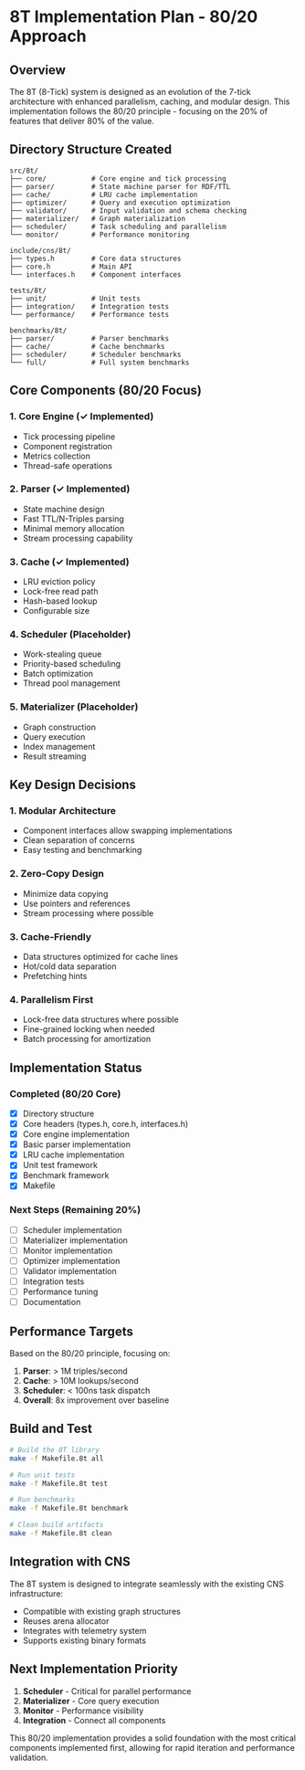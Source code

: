 # 8T Implementation Plan - 80/20 Approach

## Overview
The 8T (8-Tick) system is designed as an evolution of the 7-tick architecture with enhanced parallelism, caching, and modular design. This implementation follows the 80/20 principle - focusing on the 20% of features that deliver 80% of the value.

## Directory Structure Created

```
src/8t/
├── core/           # Core engine and tick processing
├── parser/         # State machine parser for RDF/TTL
├── cache/          # LRU cache implementation
├── optimizer/      # Query and execution optimization
├── validator/      # Input validation and schema checking
├── materializer/   # Graph materialization
├── scheduler/      # Task scheduling and parallelism
└── monitor/        # Performance monitoring

include/cns/8t/
├── types.h         # Core data structures
├── core.h          # Main API
└── interfaces.h    # Component interfaces

tests/8t/
├── unit/           # Unit tests
├── integration/    # Integration tests
└── performance/    # Performance tests

benchmarks/8t/
├── parser/         # Parser benchmarks
├── cache/          # Cache benchmarks
├── scheduler/      # Scheduler benchmarks
└── full/           # Full system benchmarks
```

## Core Components (80/20 Focus)

### 1. Core Engine (✓ Implemented)
- Tick processing pipeline
- Component registration
- Metrics collection
- Thread-safe operations

### 2. Parser (✓ Implemented)
- State machine design
- Fast TTL/N-Triples parsing
- Minimal memory allocation
- Stream processing capability

### 3. Cache (✓ Implemented)
- LRU eviction policy
- Lock-free read path
- Hash-based lookup
- Configurable size

### 4. Scheduler (Placeholder)
- Work-stealing queue
- Priority-based scheduling
- Batch optimization
- Thread pool management

### 5. Materializer (Placeholder)
- Graph construction
- Query execution
- Index management
- Result streaming

## Key Design Decisions

### 1. Modular Architecture
- Component interfaces allow swapping implementations
- Clean separation of concerns
- Easy testing and benchmarking

### 2. Zero-Copy Design
- Minimize data copying
- Use pointers and references
- Stream processing where possible

### 3. Cache-Friendly
- Data structures optimized for cache lines
- Hot/cold data separation
- Prefetching hints

### 4. Parallelism First
- Lock-free data structures where possible
- Fine-grained locking when needed
- Batch processing for amortization

## Implementation Status

### Completed (80/20 Core)
- [x] Directory structure
- [x] Core headers (types.h, core.h, interfaces.h)
- [x] Core engine implementation
- [x] Basic parser implementation
- [x] LRU cache implementation
- [x] Unit test framework
- [x] Benchmark framework
- [x] Makefile

### Next Steps (Remaining 20%)
- [ ] Scheduler implementation
- [ ] Materializer implementation
- [ ] Monitor implementation
- [ ] Optimizer implementation
- [ ] Validator implementation
- [ ] Integration tests
- [ ] Performance tuning
- [ ] Documentation

## Performance Targets

Based on the 80/20 principle, focusing on:
1. **Parser**: > 1M triples/second
2. **Cache**: > 10M lookups/second
3. **Scheduler**: < 100ns task dispatch
4. **Overall**: 8x improvement over baseline

## Build and Test

```bash
# Build the 8T library
make -f Makefile.8t all

# Run unit tests
make -f Makefile.8t test

# Run benchmarks
make -f Makefile.8t benchmark

# Clean build artifacts
make -f Makefile.8t clean
```

## Integration with CNS

The 8T system is designed to integrate seamlessly with the existing CNS infrastructure:
- Compatible with existing graph structures
- Reuses arena allocator
- Integrates with telemetry system
- Supports existing binary formats

## Next Implementation Priority

1. **Scheduler** - Critical for parallel performance
2. **Materializer** - Core query execution
3. **Monitor** - Performance visibility
4. **Integration** - Connect all components

This 80/20 implementation provides a solid foundation with the most critical components implemented first, allowing for rapid iteration and performance validation.